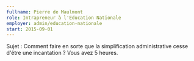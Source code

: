 ```yaml
---
fullname: Pierre de Maulmont
role: Intrapreneur à l'Education Nationale
employer: admin/education-nationale
start: 2015-09-01
---
```


Sujet : Comment faire en sorte que la simplification administrative cesse d'être une incantation ? Vous avez 5 heures.

